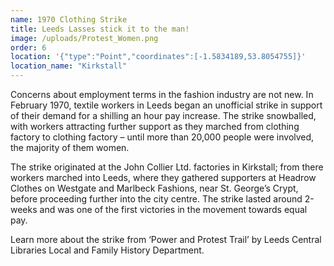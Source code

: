 ```yaml
---
name: 1970 Clothing Strike
title: Leeds Lasses stick it to the man!
image: /uploads/Protest_Women.png
order: 6
location: '{"type":"Point","coordinates":[-1.5834189,53.8054755]}'
location_name: "Kirkstall"
---
```

Concerns about employment terms in the fashion industry are not new. In February 1970, textile workers in Leeds began an unofficial strike in support of their demand for a shilling an hour pay increase. The strike snowballed, with workers attracting further support as they marched from clothing factory to clothing factory – until more than 20,000 people were involved, the majority of them women.

The strike originated at the John Collier Ltd. factories in Kirkstall; from there workers marched into Leeds, where they gathered supporters at Headrow Clothes on Westgate and Marlbeck Fashions, near St. George’s Crypt, before proceeding further into the city centre. The strike lasted around 2-weeks and was one of the first victories in the movement towards equal pay.

Learn more about the strike from ‘Power and Protest Trail’ by Leeds Central Libraries Local and Family History Department.
